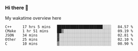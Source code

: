 ### Hi there 👋

<!--
**Jassy930/Jassy930** is a ✨ _special_ ✨ repository because its `README.md` (this file) appears on your GitHub profile.

Here are some ideas to get you started:

- 🔭 I’m currently working on ...
- 🌱 I’m currently learning ...
- 👯 I’m looking to collaborate on ...
- 🤔 I’m looking for help with ...
- 💬 Ask me about ...
- 📫 How to reach me: ...
- 😄 Pronouns: ...
- ⚡ Fun fact: ...
-->

My wakatime overview here
<!--START_SECTION:waka-->
```text
C++     17 hrs 5 mins   █████████████████████░░░░   84.57 % 
CMake   1 hr 51 mins    ██▒░░░░░░░░░░░░░░░░░░░░░░   09.19 % 
JSON    34 mins         ▓░░░░░░░░░░░░░░░░░░░░░░░░   02.81 % 
Other   25 mins         ▓░░░░░░░░░░░░░░░░░░░░░░░░   02.10 % 
C       10 mins         ▒░░░░░░░░░░░░░░░░░░░░░░░░   00.90 % 
```
<!--END_SECTION:waka-->
